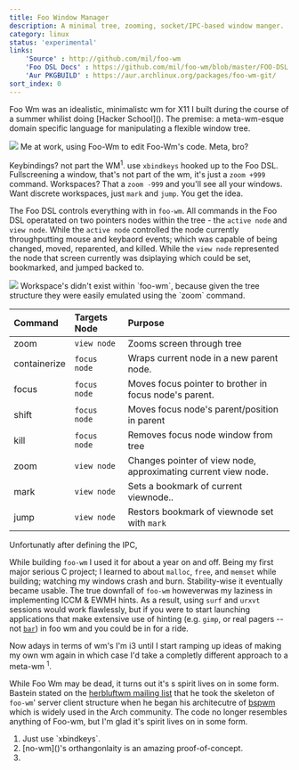 ```yaml
---
title: Foo Window Manager
description: A minimal tree, zooming, socket/IPC-based window manger.
category: linux
status: 'experimental'
links:
    'Source' : http://github.com/mil/foo-wm
    'Foo DSL Docs' : https://github.com/mil/foo-wm/blob/master/FOO-DSL.md
    'Aur PKGBUILD' : https://aur.archlinux.org/packages/foo-wm-git/
sort_index: 0
---
```


<p class='big-first'>Foo Wm was an idealistic, minimalistc wm for X11 I built during the course of a summer whilist doing [Hacker School]().  The premise: a meta-wm-esque domain specific language for manipulating a flexible window tree.</p>

<div class='captioned-image'>
<img src="/interfaces/Foo-Wm/kind-of-busy.png">
<span class='caption'>Me at work, using Foo-Wm to edit Foo-Wm's code. Meta, bro?</span>
</div>



Keybindings? not part the WM<sup>1</sup>.  use <code>xbindkeys</code> hooked up to the Foo DSL. Fullscreening a window, that's not part of the wm, it's just a <code>zoom +999</code> command. Workspaces? That a `zoom -999` and you'll see all your windows. Want discrete workspaces, just <code>mark</code> and <code>jump</code>. You get the idea.

The Foo DSL controls everything with in `foo-wm`. All commands in the Foo DSL operatated on two pointers nodes within the tree - the <code>active node</code> and <code>view node</code>.  While the <code>active node</code> controlled the node currently throughputting mouse and keybaord events; which was capable of being changed, moved, reparented, and killed. While the <code>view node</code> represented the node that screen currently was dsiplaying which could be set, bookmarked, and jumped backed to.


<div class='captioned-image'>
<img src="/interfaces/Foo-Wm/node-sketch.jpg">
<span class='caption'>Workspace's didn't exist within `foo-wm`, because given the tree structure they were easily emulated using the `zoom` command.</span>
</div>



|Command   |Targets Node | Purpose |
|:---------|:------------|:--------|
|zoom      | `view node` | Zooms screen through tree |
|containerize | `focus node` | Wraps current node in a new parent node. |
|focus | `focus node` | Moves focus pointer to brother in focus node's parent. |
|shift | `focus node` | Moves focus node's parent/position in parent |
| kill | `focus node` | Removes focus node window from tree |
| zoom | `view node` | Changes pointer of view node, approximating current view node. |
| mark | `view node` | Sets a bookmark of current viewnode.. |
| jump | `view node` | Restors bookmark of viewnode set with `mark` |

Unfortunatly after defining the IPC, 



While building `foo-wm` I used it for about a year on and off. Being my first major serious C project; I learned to about `malloc`, `free`, and `memset` while building; watching my windows crash and burn. Stability-wise it eventually became usable.  The true downfall of `foo-wm` howeverwas my laziness in implementing ICCM & EWMH hints. As a result, using `surf` and `urxvt` sessions would work flawlessly, but if you were to start launching applications that make extensive use of hinting (e.g. `gimp`, or real pagers -- not [`bar`]()) in foo wm and you could be in for a ride.

Now adays in terms of wm's I'm i3 until I start ramping up ideas of making my own wm again in which case I'd take a completly different approach to a meta-wm <sup>1</sup>.

While Foo Wm may be dead, it turns out it's s spirit lives on in some form. Bastein stated on the [herbluftwm mailing list]() that he took the skeleton of `foo-wm`' server client structure when he began his architecutre of [bspwm]() which is widely used in the Arch community. The code no longer resembles anything of Foo-wm, but I'm glad it's spirit lives on in some form.

<ol class='footnotes'>
<li>Just use `xbindkeys`.</li>
<li>[no-wm]()'s orthangonlaity is an amazing proof-of-concept.</li>
<li></li>
</ol>
